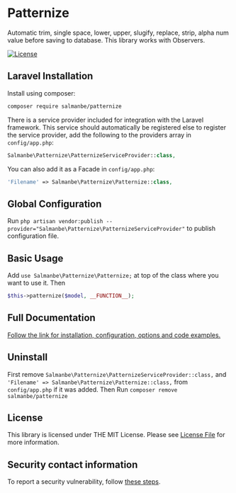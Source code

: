 Patternize
====
Automatic trim, single space, lower, upper, slugify, replace, strip, alpha num value before saving to database. This library works with Observers.

[![License](https://img.shields.io/github/license/salmanbe/Patternize)](https://github.com/salmanbe/resize/blob/master/LICENSE)

Laravel Installation
-------
Install using composer:
```bash
composer require salmanbe/patternize
```

There is a service provider included for integration with the Laravel framework. This service should automatically be registered else to register the service provider, add the following to the providers array in `config/app.php`:

```php
Salmanbe\Patternize\PatternizeServiceProvider::class,
```
You can also add it as a Facade in `config/app.php`:
```php
'Filename' => Salmanbe\Patternize\Patternize::class,
```
Global Configuration
-----
Run `php artisan vendor:publish --provider="Salmanbe\Patternize\PatternizeServiceProvider"` to publish configuration file.

Basic Usage
-----

Add `use Salmanbe\Patternize\Patternize;` at top of the class where you want to use it. Then

```php
$this->patternize($model, __FUNCTION__);
```

Full Documentation
-----

[Follow the link for installation, configuration, options and code examples.](https://www.salman.be/api/patternize)

Uninstall
-----
First remove `Salmanbe\Patternize\PatternizeServiceProvider::class,` and 
`'Filename' => Salmanbe\Patternize\Patternize::class,` from `config/app.php` if it was added.
Then Run `composer remove salmanbe/patternize` 

## License

This library is licensed under THE MIT License. Please see [License File](https://github.com/salmanbe/patternize/blob/master/LICENSE) for more information.

## Security contact information

To report a security vulnerability, follow [these steps](https://tidelift.com/security).